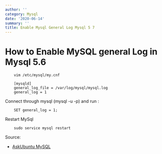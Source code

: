 ```yaml
---
author: ''
category: Mysql
date: '2020-06-14'
summary: ''
title: Enable Mysql General Log Mysql 5 7
---
```

# How to Enable MySQL general Log in Mysql 5.6


        vim /etc/mysql/my.cnf

        [mysqld]
        general_log_file = /var/log/mysql/mysql.log
        general_log = 1

Connect through mysql (mysql -u <username> -p) and run :

        SET general_log = 1;

Restart MySql

        sudo service mysql restart 

Source:

* [AskUbuntu MySQL](https://askubuntu.com/questions/699964/how-to-activate-mysql-general-log-in-version-5-6)